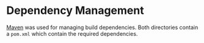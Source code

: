 # Dependency Management

[Maven](https://maven.apache.org/) was used for managing build dependencies. Both directories contain a `pom.xml` which contain the required dependencies.